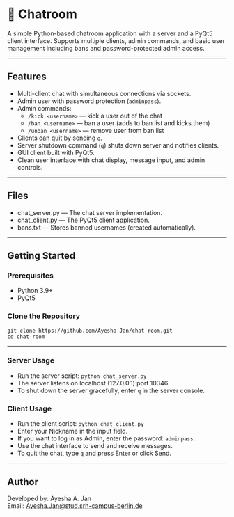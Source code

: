 # 💬 Chatroom

A simple Python-based chatroom application with a server and a PyQt5 client interface. Supports multiple clients, admin commands, and basic user management including bans and password-protected admin access.

---

## Features

- Multi-client chat with simultaneous connections via sockets.
- Admin user with password protection (`adminpass`).
- Admin commands:
  - `/kick <username>` — kick a user out of the chat
  - `/ban <username>` — ban a user (adds to ban list and kicks them)
  - `/unban <username>` — remove user from ban list
- Clients can quit by sending `q`.
- Server shutdown command (`q`) shuts down server and notifies clients.
- GUI client built with PyQt5.
- Clean user interface with chat display, message input, and admin controls.

---

## Files

- chat_server.py — The chat server implementation.
- chat_client.py — The PyQt5 client application.
- bans.txt — Stores banned usernames (created automatically).

---

## Getting Started

### Prerequisites

- Python 3.9+
- PyQt5

### Clone the Repository 
    
    git clone https://github.com/Ayesha-Jan/chat-room.git
    cd chat-room

---

### Server Usage

- Run the server script: `python chat_server.py`
- The server listens on localhost (127.0.0.1) port 10346.
- To shut down the server gracefully, enter `q` in the server console.

### Client Usage

- Run the client script: `python chat_client.py`
- Enter your Nickname in the input field.
- If you want to log in as Admin, enter the password: `adminpass`.
- Use the chat interface to send and receive messages.
- To quit the chat, type `q` and press Enter or click Send.

---

## Author

Developed by: Ayesha A. Jan  
Email: Ayesha.Jan@stud.srh-campus-berlin.de  
